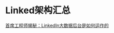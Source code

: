 # Linked架构汇总
[首席工程师揭秘：LinkedIn大数据后台是如何运作的](http://www.csdn.net/article/2014-03-11/2818724-LinkedIn-Hadoop/4)